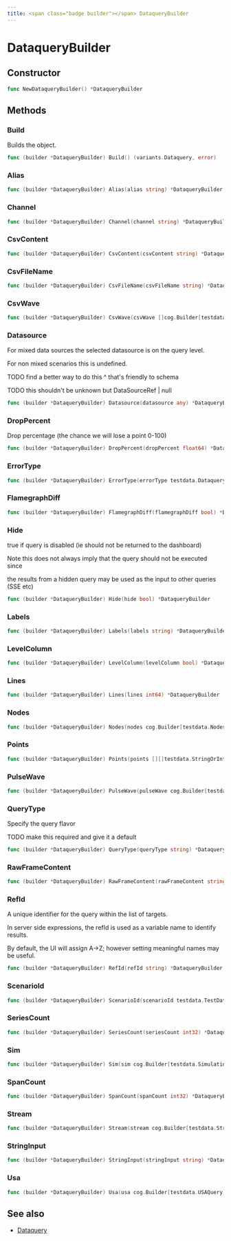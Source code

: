 ```yaml
---
title: <span class="badge builder"></span> DataqueryBuilder
---
```

# <span class="badge builder"></span> DataqueryBuilder

## Constructor

```go
func NewDataqueryBuilder() *DataqueryBuilder
```
## Methods

### <span class="badge object-method"></span> Build

Builds the object.

```go
func (builder *DataqueryBuilder) Build() (variants.Dataquery, error)
```

### <span class="badge object-method"></span> Alias

```go
func (builder *DataqueryBuilder) Alias(alias string) *DataqueryBuilder
```

### <span class="badge object-method"></span> Channel

```go
func (builder *DataqueryBuilder) Channel(channel string) *DataqueryBuilder
```

### <span class="badge object-method"></span> CsvContent

```go
func (builder *DataqueryBuilder) CsvContent(csvContent string) *DataqueryBuilder
```

### <span class="badge object-method"></span> CsvFileName

```go
func (builder *DataqueryBuilder) CsvFileName(csvFileName string) *DataqueryBuilder
```

### <span class="badge object-method"></span> CsvWave

```go
func (builder *DataqueryBuilder) CsvWave(csvWave []cog.Builder[testdata.CSVWave]) *DataqueryBuilder
```

### <span class="badge object-method"></span> Datasource

For mixed data sources the selected datasource is on the query level.

For non mixed scenarios this is undefined.

TODO find a better way to do this ^ that's friendly to schema

TODO this shouldn't be unknown but DataSourceRef | null

```go
func (builder *DataqueryBuilder) Datasource(datasource any) *DataqueryBuilder
```

### <span class="badge object-method"></span> DropPercent

Drop percentage (the chance we will lose a point 0-100)

```go
func (builder *DataqueryBuilder) DropPercent(dropPercent float64) *DataqueryBuilder
```

### <span class="badge object-method"></span> ErrorType

```go
func (builder *DataqueryBuilder) ErrorType(errorType testdata.DataqueryErrorType) *DataqueryBuilder
```

### <span class="badge object-method"></span> FlamegraphDiff

```go
func (builder *DataqueryBuilder) FlamegraphDiff(flamegraphDiff bool) *DataqueryBuilder
```

### <span class="badge object-method"></span> Hide

true if query is disabled (ie should not be returned to the dashboard)

Note this does not always imply that the query should not be executed since

the results from a hidden query may be used as the input to other queries (SSE etc)

```go
func (builder *DataqueryBuilder) Hide(hide bool) *DataqueryBuilder
```

### <span class="badge object-method"></span> Labels

```go
func (builder *DataqueryBuilder) Labels(labels string) *DataqueryBuilder
```

### <span class="badge object-method"></span> LevelColumn

```go
func (builder *DataqueryBuilder) LevelColumn(levelColumn bool) *DataqueryBuilder
```

### <span class="badge object-method"></span> Lines

```go
func (builder *DataqueryBuilder) Lines(lines int64) *DataqueryBuilder
```

### <span class="badge object-method"></span> Nodes

```go
func (builder *DataqueryBuilder) Nodes(nodes cog.Builder[testdata.NodesQuery]) *DataqueryBuilder
```

### <span class="badge object-method"></span> Points

```go
func (builder *DataqueryBuilder) Points(points [][]testdata.StringOrInt64) *DataqueryBuilder
```

### <span class="badge object-method"></span> PulseWave

```go
func (builder *DataqueryBuilder) PulseWave(pulseWave cog.Builder[testdata.PulseWaveQuery]) *DataqueryBuilder
```

### <span class="badge object-method"></span> QueryType

Specify the query flavor

TODO make this required and give it a default

```go
func (builder *DataqueryBuilder) QueryType(queryType string) *DataqueryBuilder
```

### <span class="badge object-method"></span> RawFrameContent

```go
func (builder *DataqueryBuilder) RawFrameContent(rawFrameContent string) *DataqueryBuilder
```

### <span class="badge object-method"></span> RefId

A unique identifier for the query within the list of targets.

In server side expressions, the refId is used as a variable name to identify results.

By default, the UI will assign A->Z; however setting meaningful names may be useful.

```go
func (builder *DataqueryBuilder) RefId(refId string) *DataqueryBuilder
```

### <span class="badge object-method"></span> ScenarioId

```go
func (builder *DataqueryBuilder) ScenarioId(scenarioId testdata.TestDataQueryType) *DataqueryBuilder
```

### <span class="badge object-method"></span> SeriesCount

```go
func (builder *DataqueryBuilder) SeriesCount(seriesCount int32) *DataqueryBuilder
```

### <span class="badge object-method"></span> Sim

```go
func (builder *DataqueryBuilder) Sim(sim cog.Builder[testdata.SimulationQuery]) *DataqueryBuilder
```

### <span class="badge object-method"></span> SpanCount

```go
func (builder *DataqueryBuilder) SpanCount(spanCount int32) *DataqueryBuilder
```

### <span class="badge object-method"></span> Stream

```go
func (builder *DataqueryBuilder) Stream(stream cog.Builder[testdata.StreamingQuery]) *DataqueryBuilder
```

### <span class="badge object-method"></span> StringInput

```go
func (builder *DataqueryBuilder) StringInput(stringInput string) *DataqueryBuilder
```

### <span class="badge object-method"></span> Usa

```go
func (builder *DataqueryBuilder) Usa(usa cog.Builder[testdata.USAQuery]) *DataqueryBuilder
```

## See also

 * <span class="badge object-type-struct"></span> [Dataquery](./object-Dataquery.md)
